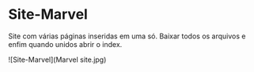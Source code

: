 # Site-Marvel
Site com várias páginas inseridas em uma só. Baixar todos os arquivos e enfim quando unidos abrir o index.

![Site-Marvel](Marvel site.jpg)
